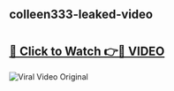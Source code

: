 ## colleen333-leaked-video 

# <h2><a href="http://freeplayer.one?title=colleen333-leaked-video&ref=21J">🔗 Click to Watch 👉🔴 VIDEO</a></h2>

<a href="http://freeplayer.one?title=colleen333-leaked-video&ref=21J" rel="nofollow" data-target="animated-image.originalLink"><img src="https://i.ibb.co.com/xMMVF88/686577567.gif" alt="Viral Video Original" style="max-width: 100%; display: inline-block;" data-target="animated-image.originalImage"></a>

